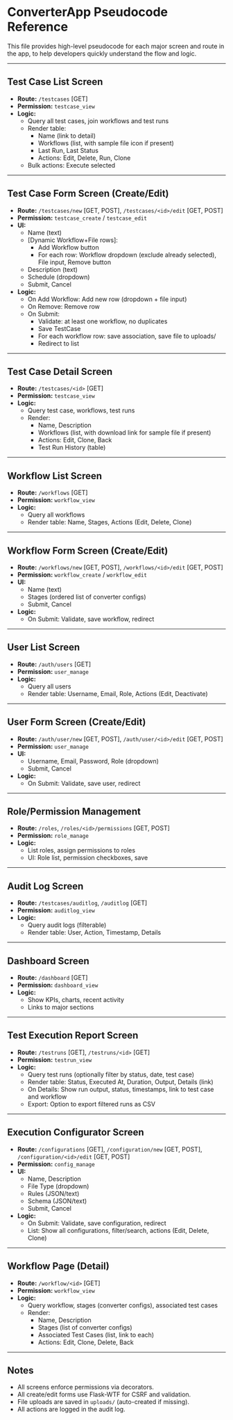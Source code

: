 # ConverterApp Pseudocode Reference

This file provides high-level pseudocode for each major screen and route in the app, to help developers quickly understand the flow and logic.

---

## Test Case List Screen

- **Route:** `/testcases` [GET]
- **Permission:** `testcase_view`
- **Logic:**
    - Query all test cases, join workflows and test runs
    - Render table:
        - Name (link to detail)
        - Workflows (list, with sample file icon if present)
        - Last Run, Last Status
        - Actions: Edit, Delete, Run, Clone
    - Bulk actions: Execute selected

---

## Test Case Form Screen (Create/Edit)

- **Route:** `/testcases/new` [GET, POST], `/testcases/<id>/edit` [GET, POST]
- **Permission:** `testcase_create` / `testcase_edit`
- **UI:**
    - Name (text)
    - [Dynamic Workflow+File rows]:
        - Add Workflow button
        - For each row: Workflow dropdown (exclude already selected), File input, Remove button
    - Description (text)
    - Schedule (dropdown)
    - Submit, Cancel
- **Logic:**
    - On Add Workflow: Add new row (dropdown + file input)
    - On Remove: Remove row
    - On Submit:
        - Validate: at least one workflow, no duplicates
        - Save TestCase
        - For each workflow row: save association, save file to uploads/
        - Redirect to list

---

## Test Case Detail Screen

- **Route:** `/testcases/<id>` [GET]
- **Permission:** `testcase_view`
- **Logic:**
    - Query test case, workflows, test runs
    - Render:
        - Name, Description
        - Workflows (list, with download link for sample file if present)
        - Actions: Edit, Clone, Back
        - Test Run History (table)

---

## Workflow List Screen

- **Route:** `/workflows` [GET]
- **Permission:** `workflow_view`
- **Logic:**
    - Query all workflows
    - Render table: Name, Stages, Actions (Edit, Delete, Clone)

---

## Workflow Form Screen (Create/Edit)

- **Route:** `/workflows/new` [GET, POST], `/workflows/<id>/edit` [GET, POST]
- **Permission:** `workflow_create` / `workflow_edit`
- **UI:**
    - Name (text)
    - Stages (ordered list of converter configs)
    - Submit, Cancel
- **Logic:**
    - On Submit: Validate, save workflow, redirect

---

## User List Screen

- **Route:** `/auth/users` [GET]
- **Permission:** `user_manage`
- **Logic:**
    - Query all users
    - Render table: Username, Email, Role, Actions (Edit, Deactivate)

---

## User Form Screen (Create/Edit)

- **Route:** `/auth/user/new` [GET, POST], `/auth/user/<id>/edit` [GET, POST]
- **Permission:** `user_manage`
- **UI:**
    - Username, Email, Password, Role (dropdown)
    - Submit, Cancel
- **Logic:**
    - On Submit: Validate, save user, redirect

---

## Role/Permission Management

- **Route:** `/roles`, `/roles/<id>/permissions` [GET, POST]
- **Permission:** `role_manage`
- **Logic:**
    - List roles, assign permissions to roles
    - UI: Role list, permission checkboxes, save

---

## Audit Log Screen

- **Route:** `/testcases/auditlog`, `/auditlog` [GET]
- **Permission:** `auditlog_view`
- **Logic:**
    - Query audit logs (filterable)
    - Render table: User, Action, Timestamp, Details

---

## Dashboard Screen

- **Route:** `/dashboard` [GET]
- **Permission:** `dashboard_view`
- **Logic:**
    - Show KPIs, charts, recent activity
    - Links to major sections

---

## Test Execution Report Screen

- **Route:** `/testruns` [GET], `/testruns/<id>` [GET]
- **Permission:** `testrun_view`
- **Logic:**
    - Query test runs (optionally filter by status, date, test case)
    - Render table: Status, Executed At, Duration, Output, Details (link)
    - On Details: Show run output, status, timestamps, link to test case and workflow
    - Export: Option to export filtered runs as CSV

---

## Execution Configurator Screen

- **Route:** `/configurations` [GET], `/configuration/new` [GET, POST], `/configuration/<id>/edit` [GET, POST]
- **Permission:** `config_manage`
- **UI:**
    - Name, Description
    - File Type (dropdown)
    - Rules (JSON/text)
    - Schema (JSON/text)
    - Submit, Cancel
- **Logic:**
    - On Submit: Validate, save configuration, redirect
    - List: Show all configurations, filter/search, actions (Edit, Delete, Clone)

---

## Workflow Page (Detail)

- **Route:** `/workflow/<id>` [GET]
- **Permission:** `workflow_view`
- **Logic:**
    - Query workflow, stages (converter configs), associated test cases
    - Render:
        - Name, Description
        - Stages (list of converter configs)
        - Associated Test Cases (list, link to each)
        - Actions: Edit, Clone, Delete, Back

---

## Notes
- All screens enforce permissions via decorators.
- All create/edit forms use Flask-WTF for CSRF and validation.
- File uploads are saved in `uploads/` (auto-created if missing).
- All actions are logged in the audit log. 